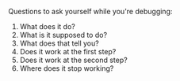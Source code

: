 Questions to ask yourself while you're debugging:

1. What does it do?
2. What is it supposed to do?
3. What does that tell you?
4. Does it work at the first step?
5. Does it work at the second step?
6. Where does it stop working?